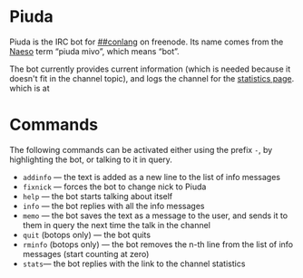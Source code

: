 Piuda
=====

Piuda is the IRC bot for [##conlang][] on freenode. Its name comes from the [Naeso][] term “piuda mivo”, which means “bot”.

The bot currently provides current information (which is needed because it doesn't fit in the channel topic), and logs the channel for the [statistics page][]. which is at 

[##conlang]: irc://chat.freenode.net/##conlang (Freenode: ##conlang)
[Naeso]: http://www.frathwiki.com/Naeso (FrathWiki: Naeso)
[statistics page]: http://j.xqz.ca/pisg/ (##conlang stats)

Commands
========

The following commands can be activated either using the prefix `-`, by highlighting the bot, or talking to it in query.

*   `addinfo` <text> — the text is added as a new line to the list of info
    messages
*   `fixnick` — forces the bot to change nick to Piuda
*   `help` — the bot starts talking about itself
*   `info` — the bot replies with all the info messages
*   `memo` <user> <text> — the bot saves the text as a message to the user, and
    sends it to them in query the next time the talk in the channel
*   `quit` (botops only) — the bot quits
*   `rminfo` <n> (botops only) — the bot removes the n-th line from the list of
    info messages (start counting at zero)
*   `stats`— the bot replies with the link to the channel statistics
